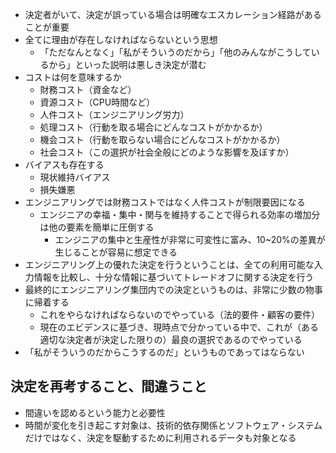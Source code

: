 - 決定者がいて、決定が誤っている場合は明確なエスカレーション経路があることが重要
- 全てに理由が存在しなければならないという思想
	- 「ただなんとなく」「私がそういうのだから」「他のみんながこうしているから」といった説明は悪しき決定が潜む
- コストは何を意味するか
	- 財務コスト（資金など）
	- 資源コスト（CPU時間など）
	- 人件コスト（エンジニアリング労力）
	- 処理コスト（行動を取る場合にどんなコストがかかるか）
	- 機会コスト（行動を取らない場合にどんなコストがかかるか）
	- 社会コスト（この選択が社会全般にどのような影響を及ぼすか）
- バイアスも存在する
	- 現状維持バイアス
	- 損失嫌悪
- エンジニアリングでは財務コストではなく人件コストが制限要因になる
	- エンジニアの幸福・集中・関与を維持することで得られる効率の増加分は他の要素を簡単に圧倒する
		- エンジニアの集中と生産性が非常に可変性に富み、10~20%の差異が生じることが容易に想定できる
- エンジニアリング上の優れた決定を行うということは、全ての利用可能な入力情報を比較し、十分な情報に基づいてトレードオフに関する決定を行う
- 最終的にエンジニアリング集団内での決定というものは、非常に少数の物事に帰着する
	- これをやらなければならないのでやっている（法的要件・顧客の要件）
	- 現在のエビデンスに基づき、現時点で分かっている中で、これが（ある適切な決定者が決定した限りの）最良の選択であるのでやっている
- 「私がそういうのだからこうするのだ」というものであってはならない

## 決定を再考すること、間違うこと

- 間違いを認めるという能力と必要性
- 時間が変化を引き起こす対象は、技術的依存関係とソフトウェア・システムだけではなく、決定を駆動するために利用されるデータも対象となる

